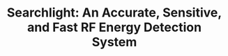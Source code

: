 ---
layout: publication
title: "Searchlight: An Accurate, Sensitive, and Fast RF Energy Detection System"
short_title: "SearchLight"
tags: Spectrum-Sensing
cover: /assets/images/searchlight.png
authors: "Richard Bell, Kyle Wason, Tianyi Hu, Isamu Poy, Fred Harris, Dinesh Bharadia" # needed for publist.html
author_list:
    - name: Richard Bell
      email: rcbell@ucsd.edu
    - name: Daegue Park # url field is optional
      email: watson@jasr.systems
    - name: Tianyi Hu
      email:  hu@jasr.systems
    - name: Isamu Poy
      email:  ipoy@ucsd.edu
    - name: Fred Harris
      email:  fjharris@ucsd.edu
    - name: Dinesh Bharadia
      url: https://dineshb-ucsd.github.io/
      email: dineshb@ucsd.edu
eqcon: false #Put true if you want equal contrribution on pub page
conference: "IEEE MILCOM'23"
conference_site: https://milcom2023.milcom.org/
video: https://www.youtube.com/embed/KZ5dDkyTJYw?si=lM59ZnWAGYA2kGsX
video_str: MILCOM 3 min video teaser
miscs:
   - content_type: MILCOM Slides
     content_url: /files/Bell_MILCOM2023_Slides.pdf
--- 